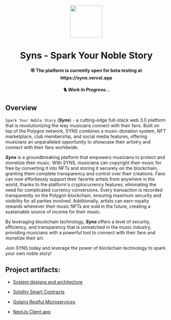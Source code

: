 <p align="center">
<br />
<a href="https://github.com/syns-platform"><img src="https://github.com/syns-platform/materials/blob/master/logo.svg?raw=true" width="100" alt=""/></a>
<h1 align="center">Syns - Spark Your Noble Story</h1>
<h4 align="center"> 🏵️ The platform is currently open for beta testing at https://syns.vercel.app</h4>
<h5 align="center"> 🪜 Work In Progress...</h5>
</p>

## Overview
`Spark Your Noble Story` (***Syns***) - a cutting-edge full-stack web 3.0 platform that is revolutionizing the way musicians connect with their fans. Built on top of the Polygon network, SYNS combines a music-donation system, NFT marketplace, club membership, and social media features, offering musicians an unparalleled opportunity to showcase their artistry and connect with their fans worldwide.

***Syns*** is a groundbreaking platform that empowers musicians to protect and monetize their music. With SYNS, musicians can copyright their music for free by converting it into NFTs and storing it securely on the blockchain, granting them complete transparency and control over their creations. Fans can now effortlessly support their favorite artists from anywhere in the world, thanks to the platform's cryptocurrency features, eliminating the need for complicated currency conversions. Every transaction is recorded transparently on the Polygon blockchain, ensuring maximum security and visibility for all parties involved. Additionally, artists can earn royalty rewards whenever their music NFTs are sold in the future, creating a sustainable source of income for their music.

By leveraging blockchain technology, ***Syns*** offers a level of security, efficiency, and transparency that is unmatched in the music industry, providing musicians with a powerful tool to connect with their fans and monetize their art. 

Join SYNS today and leverage the power of blockchain technology to spark your own noble story!


## Project artifacts:
  - [System designs and architecture](https://github.com/syns-platform/materials)

  - [Solidity Smart Contracts](https://github.com/syns-platform/contracts)
  
  - [Golang Restful Microservices](https://github.com/syns-platform/servers)
  
  - [NextJs Client app](https://github.com/syns-platform/client)
